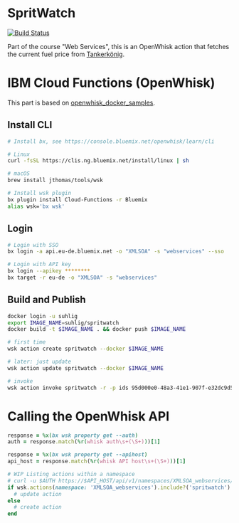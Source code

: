 # SpritWatch

[![Build Status](https://travis-ci.org/uhlig-it/spritwatch.svg?branch=master)](https://travis-ci.org/uhlig-it/spritwatch)

Part of the course "Web Services", this is an OpenWhisk action that fetches the current fuel price from [Tankerkönig](https://creativecommons.tankerkoenig.de).

# IBM Cloud Functions (OpenWhisk)

This part is based on [openwhisk_docker_samples](https://github.com/gekola/openwhisk_docker_samples/tree/master/ruby_sinatra).

## Install CLI

```bash
# Install bx, see https://console.bluemix.net/openwhisk/learn/cli

# Linux
curl -fsSL https://clis.ng.bluemix.net/install/linux | sh

# macOS
brew install jthomas/tools/wsk

# Install wsk plugin
bx plugin install Cloud-Functions -r Bluemix
alias wsk='bx wsk'
```

## Login

```bash
# Login with SSO
bx login -a api.eu-de.bluemix.net -o "XMLSOA" -s "webservices" --sso

# Login with API key
bx login --apikey ********
bx target -r eu-de -o "XMLSOA" -s "webservices"
```

## Build and Publish

```bash
docker login -u suhlig
export IMAGE_NAME=suhlig/spritwatch
docker build -t $IMAGE_NAME . && docker push $IMAGE_NAME

# first time
wsk action create spritwatch --docker $IMAGE_NAME

# later: just update
wsk action update spritwatch --docker $IMAGE_NAME

# invoke
wsk action invoke spritwatch -r -p ids 95d000e0-48a3-41e1-907f-e32dc9d58525,51d4b53f-a095-1aa0-e100-80009459e03a
```

# Calling the OpenWhisk API

```ruby
response = %x(bx wsk property get --auth)
auth = response.match(%r(whisk auth\s+(\S+)))[1]

response = %x(bx wsk property get --apihost)
api_host = response.match(%r(whisk API host\s+(\S+)))[1]

# WIP Listing actions within a namespace
# curl -u $AUTH https://$API_HOST/api/v1/namespaces/XMLSOA_webservices/actions | jq -r .[].name
if wsk.actions(namespace: 'XMLSOA_webservices').include?('spritwatch')
  # update action
else
  # create action
end
```
